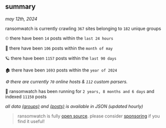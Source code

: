 
## summary
_may 12th, 2024_

ransomwatch is currently crawling `367` sites belonging to `182` unique groups

⏲ there have been `14` posts within the `last 24 hours`

🦈 there have been `106` posts within the `month of may`

🪐 there have been `1157` posts within the `last 90 days`

🏚 there have been `1693` posts within the `year of 2024`

_⚙️ there are currently `70` online hosts & `112` custom parsers._

🦕 ransomwatch has been running for `2 years, 8 months and 6 days` and indexed `11150` posts

_all data  [(groups)](http://ransomwhat.telemetry.ltd/groups) and [(posts)](http://ransomwhat.telemetry.ltd/posts) is available in JSON (updated hourly)_

> ransomwatch is fully [open source](https://github.com/joshhighet/ransomwatch#ransomwatch--). please consider [sponsoring](https://github.com/sponsors/joshhighet) if you find it useful!
